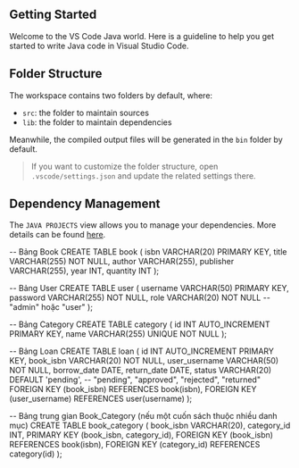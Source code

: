 ## Getting Started

Welcome to the VS Code Java world. Here is a guideline to help you get started to write Java code in Visual Studio Code.

## Folder Structure

The workspace contains two folders by default, where:

- `src`: the folder to maintain sources
- `lib`: the folder to maintain dependencies

Meanwhile, the compiled output files will be generated in the `bin` folder by default.

> If you want to customize the folder structure, open `.vscode/settings.json` and update the related settings there.

## Dependency Management

The `JAVA PROJECTS` view allows you to manage your dependencies. More details can be found [here](https://github.com/microsoft/vscode-java-dependency#manage-dependencies).


-- Bảng Book
CREATE TABLE book (
    isbn VARCHAR(20) PRIMARY KEY,
    title VARCHAR(255) NOT NULL,
    author VARCHAR(255),
    publisher VARCHAR(255),
    year INT,
    quantity INT
);

-- Bảng User
CREATE TABLE user (
    username VARCHAR(50) PRIMARY KEY,
    password VARCHAR(255) NOT NULL,
    role VARCHAR(20) NOT NULL -- "admin" hoặc "user"
);

-- Bảng Category
CREATE TABLE category (
    id INT AUTO_INCREMENT PRIMARY KEY,
    name VARCHAR(255) UNIQUE NOT NULL
);

-- Bảng Loan
CREATE TABLE loan (
    id INT AUTO_INCREMENT PRIMARY KEY,
    book_isbn VARCHAR(20) NOT NULL,
    user_username VARCHAR(50) NOT NULL,
    borrow_date DATE,
    return_date DATE,
    status VARCHAR(20) DEFAULT 'pending', -- "pending", "approved", "rejected", "returned"
    FOREIGN KEY (book_isbn) REFERENCES book(isbn),
    FOREIGN KEY (user_username) REFERENCES user(username)
);

-- Bảng trung gian Book_Category (nếu một cuốn sách thuộc nhiều danh mục)
CREATE TABLE book_category (
    book_isbn VARCHAR(20),
    category_id INT,
    PRIMARY KEY (book_isbn, category_id),
    FOREIGN KEY (book_isbn) REFERENCES book(isbn),
    FOREIGN KEY (category_id) REFERENCES category(id)
);